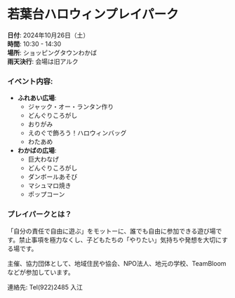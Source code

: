 
# 若葉台ハロウィンプレイパーク
**日付**: 2024年10月26日（土）  
**時間**: 10:30 - 14:30  
**場所**: ショッピングタウンわかば  
**雨天決行**: 会場は旧アルク

### イベント内容:
- **ふれあい広場**:
  - ジャック・オー・ランタン作り
  - どんぐりころがし
  - おりがみ
  - えのぐで飾ろう！ハロウィンバッグ
  - わたあめ
- **わかばの広場**:
  - 巨大わなげ
  - どんぐりころがし
  - ダンボールあそび
  - マシュマロ焼き
  - ポップコーン

### プレイパークとは？
「自分の責任で自由に遊ぶ」をモットーに、誰でも自由に参加できる遊び場です。禁止事項を極力なくし、子どもたちの「やりたい」気持ちや発想を大切にする場です。

主催、協力団体として、地域住民や協会、NPO法人、地元の学校、TeamBloomなどが参加しています。

連絡先: Tel(922)2485 入江

